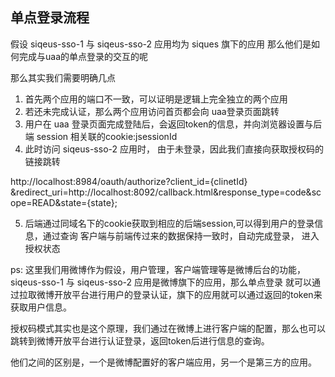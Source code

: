 ## 单点登录流程
假设 siqeus-sso-1 与 siqeus-sso-2 应用均为 siques 旗下的应用
那么他们是如何完成与uaa的单点登录的交互的呢

那么其实我们需要明确几点
1. 首先两个应用的端口不一致，可以证明是逻辑上完全独立的两个应用
2. 若还未完成认证，那么两个应用访问首页都会向 uaa登录页面跳转
3. 用户在 uaa 登录页面完成登陆后，会返回token的信息，并向浏览器设置与后端 session 相关联的cookie:jsessionId
4. 此时访问 siqeus-sso-2 应用时， 由于未登录，因此我们直接向获取授权码的链接跳转

http://localhost:8984/oauth/authorize?client_id={clinetId}
&redirect_uri=http://localhost:8092/callback.html&response_type=code&scope=READ&state={state};

5. 后端通过同域名下的cookie获取到相应的后端session,可以得到用户的登录信息，通过查询 客户端与前端传过来的数据保持一致时，自动完成登录，
进入授权状态


ps: 这里我们用微博作为假设，用户管理，客户端管理等是微博后台的功能，siqeus-sso-1 与 siqeus-sso-2 应用是微博旗下的应用，那么单点登录
就可以通过拉取微博开放平台进行用户的登录认证，旗下的应用就可以通过返回的token来获取用户信息。

授权码模式其实也是这个原理，我们通过在微博上进行客户端的配置，那么也可以跳转到微博开放平台进行认证登录，返回token后进行信息的查询。

他们之间的区别是，一个是微博配置好的客户端应用，另一个是第三方的应用。